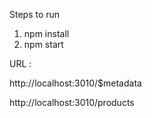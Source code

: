 Steps to run
1) npm install
2) npm start

URL :

http://localhost:3010/$metadata

http://localhost:3010/products
